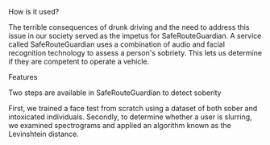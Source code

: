 How is it used?


The terrible consequences of drunk driving and the need to address this issue in our society served as the impetus for SafeRouteGuardian. A service called SafeRouteGuardian uses a combination of audio and facial recognition technology to assess a person's sobriety. This lets us determine if they are competent to operate a vehicle.

Features

Two steps are available in SafeRouteGuardian to detect soberity

First, we trained a face test from scratch using a dataset of both sober and intoxicated individuals.
Secondly, to determine whether a user is slurring, we examined spectrograms and applied an algorithm known as the Levinshtein distance.
